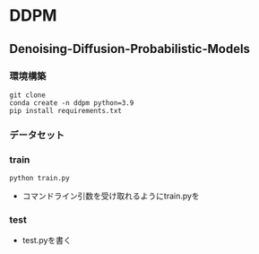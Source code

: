 # DDPM
## Denoising-Diffusion-Probabilistic-Models

### 環境構築
```
git clone 
conda create -n ddpm python=3.9
pip install requirements.txt
```
### データセット
### train
```
python train.py
````
- コマンドライン引数を受け取れるようにtrain.pyを
### test
- test.pyを書く
